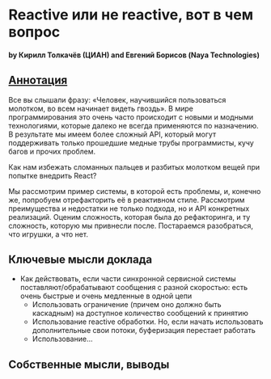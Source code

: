 # Reactive или не reactive, вот в чем вопрос
#### by Кирилл Толкачёв (ЦИАН) and Евгений Борисов (Naya Technologies)

## [Аннотация](https://jpoint.ru/talks/b9ib3swihayyhnnpjghc2/)
Все вы слышали фразу: «Человек, научившийся пользоваться молотком, во всем начинает видеть гвоздь». В мире программирования это очень часто происходит с новыми и модными технологиями, которые далеко не всегда применяются по назначению. В результате мы имеем более сложный API, который могут поддерживать только прошедшие медные трубы программисты, кучу багов и прочих проблем.

Как нам избежать сломанных пальцев и разбитых молотком вещей при попытке внедрить React?

Мы рассмотрим пример системы, в которой есть проблемы, и, конечно же, попробуем отрефакторить её в реактивном стиле. Рассмотрим преимущества и недостатки не только подхода, но и API конкретных реализаций. Оценим сложность, которая была до рефакторинга, и ту сложность, которую мы привнесли после. Постараемся разобраться, что игрушки, а что нет.

## Ключевые мысли доклада
* Как действовать, если части синхронной сервисной системы поставляют/обрабатывают сообщения с разной скоростью: есть очень быстрые и очень медленные в одной цепи
  * Использовать ограничение (причем оно должно быть каскадным) на доступное количество сообщений к принятию
  * Использование reactive обработки. Но, если начать использовать дополнительные свои потоки, буферизация перестает работать
  * Использование...

## Собственные мысли, выводы
